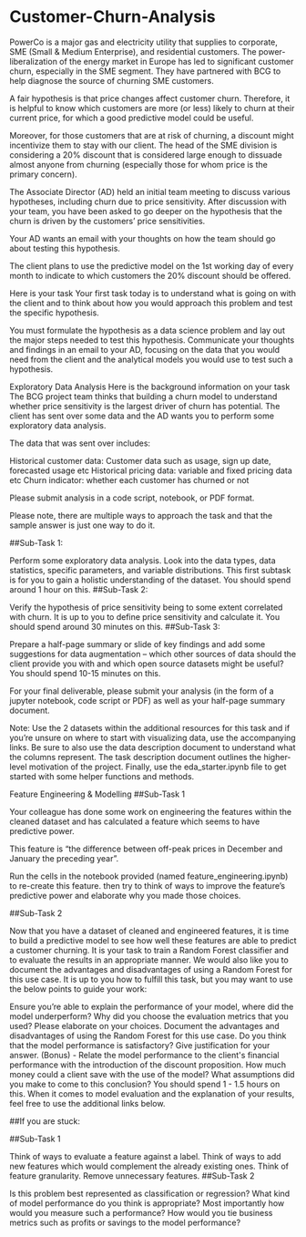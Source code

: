 # Customer-Churn-Analysis

PowerCo is a major gas and electricity utility that supplies to corporate, SME (Small & Medium Enterprise), and residential customers. The power-liberalization of the energy market in Europe has led to significant customer churn, especially in the SME segment. They have partnered with BCG to help diagnose the source of churning SME customers.

A fair hypothesis is that price changes affect customer churn. Therefore, it is helpful to know which customers are more (or less) likely to churn at their current price, for which a good predictive model could be useful.

Moreover, for those customers that are at risk of churning, a discount might incentivize them to stay with our client. The head of the SME division is considering a 20% discount that is considered large enough to dissuade almost anyone from churning (especially those for whom price is the primary concern).

The Associate Director (AD) held an initial team meeting to discuss various hypotheses, including churn due to price sensitivity. After discussion with your team, you have been asked to go deeper on the hypothesis that the churn is driven by the customers’ price sensitivities.

Your AD wants an email with your thoughts on how the team should go about testing this hypothesis.

The client plans to use the predictive model on the 1st working day of every month to indicate to which customers the 20% discount should be offered.

Here is your task
Your first task today is to understand what is going on with the client and to think about how you would approach this problem and test the specific hypothesis.

You must formulate the hypothesis as a data science problem and lay out the major steps needed to test this hypothesis. Communicate your thoughts and findings in an email to your AD, focusing on the data that you would need from the client and the analytical models you would use to test such a hypothesis.

Exploratory Data Analysis
Here is the background information on your task The BCG project team thinks that building a churn model to understand whether price sensitivity is the largest driver of churn has potential. The client has sent over some data and the AD wants you to perform some exploratory data analysis.

The data that was sent over includes:

Historical customer data: Customer data such as usage, sign up date, forecasted usage etc Historical pricing data: variable and fixed pricing data etc Churn indicator: whether each customer has churned or not

Please submit analysis in a code script, notebook, or PDF format.

Please note, there are multiple ways to approach the task and that the sample answer is just one way to do it.

##Sub-Task 1:

Perform some exploratory data analysis. Look into the data types, data statistics, specific parameters, and variable distributions. This first subtask is for you to gain a holistic understanding of the dataset. You should spend around 1 hour on this. ##Sub-Task 2:

Verify the hypothesis of price sensitivity being to some extent correlated with churn. It is up to you to define price sensitivity and calculate it. You should spend around 30 minutes on this. ##Sub-Task 3:

Prepare a half-page summary or slide of key findings and add some suggestions for data augmentation – which other sources of data should the client provide you with and which open source datasets might be useful? You should spend 10-15 minutes on this.

For your final deliverable, please submit your analysis (in the form of a jupyter notebook, code script or PDF) as well as your half-page summary document.

Note: Use the 2 datasets within the additional resources for this task and if you’re unsure on where to start with visualizing data, use the accompanying links. Be sure to also use the data description document to understand what the columns represent. The task description document outlines the higher-level motivation of the project. Finally, use the eda_starter.ipynb file to get started with some helper functions and methods.

Feature Engineering & Modelling
##Sub-Task 1

Your colleague has done some work on engineering the features within the cleaned dataset and has calculated a feature which seems to have predictive power.

This feature is “the difference between off-peak prices in December and January the preceding year”.

Run the cells in the notebook provided (named feature_engineering.ipynb) to re-create this feature. then try to think of ways to improve the feature’s predictive power and elaborate why you made those choices.

##Sub-Task 2

Now that you have a dataset of cleaned and engineered features, it is time to build a predictive model to see how well these features are able to predict a customer churning. It is your task to train a Random Forest classifier and to evaluate the results in an appropriate manner. We would also like you to document the advantages and disadvantages of using a Random Forest for this use case. It is up to you how to fulfill this task, but you may want to use the below points to guide your work:

Ensure you’re able to explain the performance of your model, where did the model underperform? Why did you choose the evaluation metrics that you used? Please elaborate on your choices. Document the advantages and disadvantages of using the Random Forest for this use case. Do you think that the model performance is satisfactory? Give justification for your answer. (Bonus) - Relate the model performance to the client's financial performance with the introduction of the discount proposition. How much money could a client save with the use of the model? What assumptions did you make to come to this conclusion? You should spend 1 - 1.5 hours on this. When it comes to model evaluation and the explanation of your results, feel free to use the additional links below.

##If you are stuck:

##Sub-Task 1

Think of ways to evaluate a feature against a label. Think of ways to add new features which would complement the already existing ones. Think of feature granularity. Remove unnecessary features. ##Sub-Task 2

Is this problem best represented as classification or regression? What kind of model performance do you think is appropriate? Most importantly how would you measure such a performance? How would you tie business metrics such as profits or savings to the model performance?
